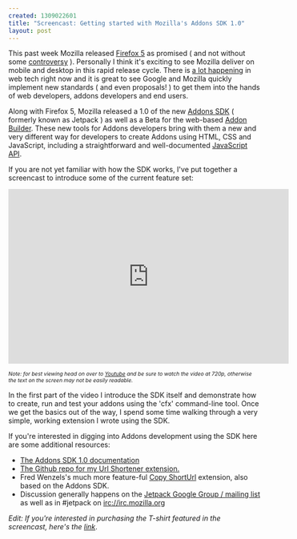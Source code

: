 ```yaml
--- 
created: 1309022601
title: "Screencast: Getting started with Mozilla's Addons SDK 1.0"
layout: post
---
```

This past week Mozilla released <a href="http://goo.gl/eo861">Firefox 5</a> as promised ( and not without some <a href="http://goo.gl/Ein9w">controversy</a> ). Personally I think it's exciting to see Mozilla deliver on mobile and desktop in this rapid release cycle. There is <a href="http://www.html5rocks.com/en/">a lot happening</a> in web tech right now and it is great to see Google and Mozilla quickly implement new standards ( and even proposals! ) to get them into the hands of web developers, addons developers and end users. 

Along with Firefox 5, Mozilla released a  1.0 of the new <a href="https://addons.mozilla.org/en-US/developers/builder">Addons SDK</a> ( formerly known as Jetpack ) as well as a Beta for the web-based <a href="https://builder.addons.mozilla.org/">Addon Builder</a>. These new tools for Addons developers bring with them a new and very different way for developers to create Addons using HTML, CSS and JavaScript, including a straightforward and well-documented <a href="http://goo.gl/jHt9o">JavaScript API</a>.

If you are not yet familiar with how the SDK works, I've put together a screencast to introduce some of the current feature set:

<iframe width="560" height="349" src="http://www.youtube.com/embed/G2GVkorqRq0?hd=1" frameborder="0" allowfullscreen></iframe>

<em style="font-size: 75%;">Note: for best viewing head on over to <a href="http://www.youtube.com/watch?v=iDQ8LOZGWO8">Youtube</a> and be sure to watch the video at 720p, otherwise the text on the screen may not be easily readable.</em>

In the first part of the video I introduce the SDK itself and demonstrate how to create, run and test your addons using the 'cfx' command-line tool. Once we get the basics out of the way, I spend some time walking through a very simple, working extension I wrote using the SDK.

If you're interested in digging into Addons development using the SDK here are some additional resources:

<ul>
<li><a href="http://goo.gl/jHt9o">The Addons SDK 1.0 documentation</a></li>
<li><a href="https://github.com/canuckistani/Goo.gl-Jetpack-extension">The Github repo for my Url Shortener extension.</a></li>
<li>Fred Wenzels's much more feature-ful <a href="https://github.com/fwenzel/copy-shorturl">Copy ShortUrl</a> extension, also based on the Addons SDK.</li>
<li>Discussion generally happens on the <a href="http://groups.google.com/group/mozilla-labs-jetpack?hl=en">Jetpack Google Group / mailing list</a> as well as in #jetpack on <a href="irc://irc.mozilla.org">irc://irc.mozilla.org</a></li>
</ul>

<em>Edit: If you're interested in purchasing the T-shirt featured in the screencast, here's the <a href="http://www.amazon.com/Mountain-Unicorn-Castle-Purple-T-shirt/dp/B0037TPECK/">link</a></em>.
